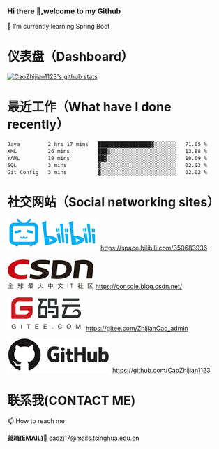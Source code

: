 ### Hi there 👋,welcome to my Github

🌱 I’m currently learning Spring Boot

<!--

这里时注释，Github主页上不会显示

**CaoZhijian1123/CaoZhijian1123** is a ✨ _special_ ✨ repository because its `README.md` (this file) appears on your GitHub profile.

Here are some ideas to get you started:

- 🔭 I’m currently working on ...
- 🌱 I’m currently learning ...
- 👯 I’m looking to collaborate on ...
- 🤔 I’m looking for help with ...
- 💬 Ask me about ...
- 📫 How to reach me: ...
- 😄 Pronouns: ...
- ⚡ Fun fact: ...

github-readme-stats
github-readme-stats 可以在你的 README 中 获取动态生成的 GitHub 统计信息！

要显示上面的那种GitHub 统计卡片，只需要将下面这行代码复制到你的 markdown 文件中，简单如此！ 更改 ?username= 的值为你的 GitHub 用户名。

[![Anurag's github stats](https://github-readme-stats.vercel.app/api?username=anuraghazra)](https://github.com/anuraghazra/github-readme-stats)
1
此外，还可以选择显示的主题模式，在后面调用?theme=THEME_NAME 参数就可以了，内置了很多。如下：

dark, radical, merko, gruvbox, tokyonight, onedark, cobalt, synthwave, highcontrast, dracula

-->

# 仪表盘（Dashboard）

[![CaoZhijian1123's github stats](https://github-readme-stats.vercel.app/api?username=CaoZhijian1123&theme=radical)](https://github-readme-stats.vercel.app/api?username=CaoZhijian1123&theme=radical)

# 最近工作（What have I done recently）



<!--START_SECTION:waka-->
```text
Java         2 hrs 17 mins   █████████████████▓░░░░░░░   71.05 % 
XML          26 mins         ███▒░░░░░░░░░░░░░░░░░░░░░   13.88 % 
YAML         19 mins         ██▓░░░░░░░░░░░░░░░░░░░░░░   10.09 % 
SQL          3 mins          ▓░░░░░░░░░░░░░░░░░░░░░░░░   02.03 % 
Git Config   3 mins          ▓░░░░░░░░░░░░░░░░░░░░░░░░   02.02 % 
```
<!--END_SECTION:waka-->

# 社交网站（Social networking sites）



![bilibili](README.assets/bilibili.png)     https://space.bilibili.com/350683936



![CSDN](README.assets/csdn.png)     https://console.blog.csdn.net/



![gitee.com](README.assets/gitee.png)     https://gitee.com/ZhijianCao_admin



![GitHub](README.assets/GitHub.png)     https://github.com/CaoZhijian1123



# 联系我(CONTACT ME)

📫 How to reach me

**邮箱(EMAIL)**:email:  caozj17@mails.tsinghua.edu.cn
